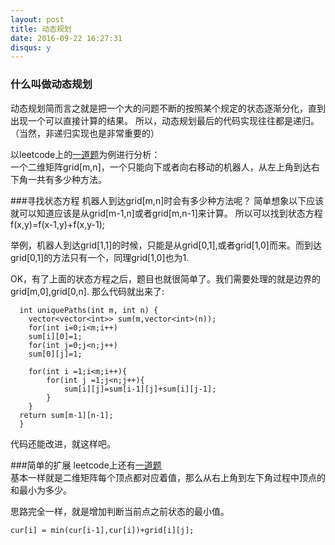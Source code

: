 ```yaml
---
layout: post
title: 动态规划
date: 2016-09-22 16:27:31
disqus: y
---
```

### 什么叫做动态规划
动态规划简而言之就是把一个大的问题不断的按照某个规定的状态逐渐分化，直到出现一个可以直接计算的结果。
所以，动态规划最后的代码实现往往都是递归。（当然，非递归实现也是非常重要的）

以leetcode上的[一道题](https://leetcode.com/problems/unique-paths/)为例进行分析：  
一个二维矩阵grid[m,n]，一个只能向下或者向右移动的机器人，从左上角到达右下角一共有多少种方法。

###寻找状态方程
机器人到达grid[m,n]时会有多少种方法呢？
简单想象以下应该就可以知道应该是从grid[m-1,n]或者grid[m,n-1]来计算。
所以可以找到状态方程f(x,y)=f(x-1,y)+f(x,y-1);

举例，机器人到达grid[1,1]的时候，只能是从grid[0,1],或者grid[1,0]而来。而到达grid[0,1]的方法只有一个，同理grid[1,0]也为1.

OK，有了上面的状态方程之后，题目也就很简单了。我们需要处理的就是边界的grid[m,0],grid[0,n].
那么代码就出来了:  

      int uniquePaths(int m, int n) {
        vector<vector<int>> sum(m,vector<int>(n));
        for(int i=0;i<m;i++)
        sum[i][0]=1;
        for(int j=0;j<n;j++)
        sum[0][j]=1;
        
        for(int i =1;i<m;i++){
            for(int j =1;j<n;j++){
                sum[i][j]=sum[i-1][j]+sum[i][j-1];
            }
        }
      return sum[m-1][n-1];  
      }
    
代码还能改进，就这样吧。

###简单的扩展
leetcode上还有[一道题](https://leetcode.com/problems/minimum-path-sum/)  
基本一样就是二维矩阵每个顶点都对应着值，那么从右上角到左下角过程中顶点的和最小为多少。

思路完全一样，就是增加判断当前点之前状态的最小值。  

    cur[i] = min(cur[i-1],cur[i])+grid[i][j];




